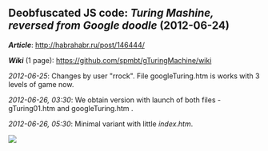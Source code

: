 ﻿## Deobfuscated JS code:  _Turing Mashine, reversed from Google doodle_ (2012-06-24) 

**_Article_**: http://habrahabr.ru/post/146444/

**_Wiki_** (1 page): https://github.com/spmbt/gTuringMachine/wiki


_2012-06-25_: Changes by user "rrock". File googleTuring.htm is works with 3 levels of game now.

_2012-06-26, 03:30_:  We obtain version with launch of both files - gTuring01.htm and googleTuring.htm .

_2012-06-26, 05:30_: Minimal variant with little _index.htm_.

![ ](http://img507.imageshack.us/img507/5629/turingdeobf1.png)
